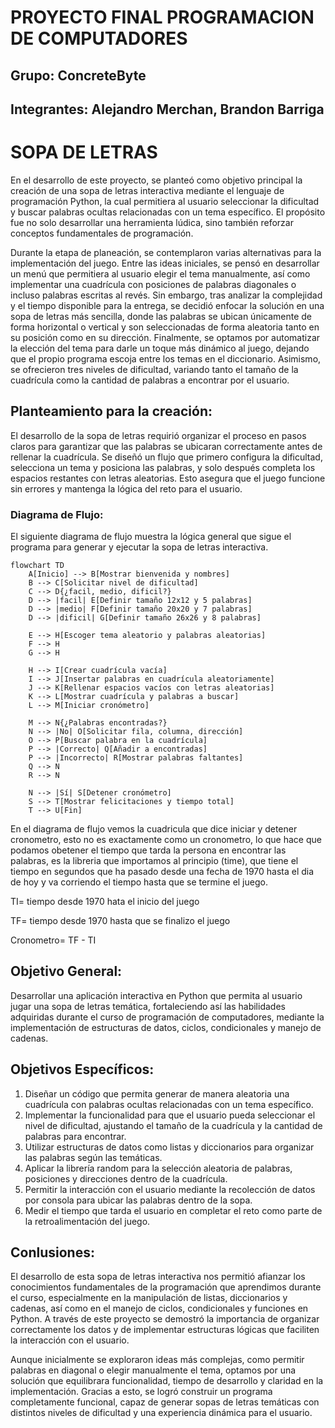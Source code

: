 # PROYECTO FINAL PROGRAMACION DE COMPUTADORES
## Grupo: ConcreteByte
## Integrantes: Alejandro Merchan, Brandon Barriga
# SOPA DE LETRAS

En el desarrollo de este proyecto, se planteó como objetivo principal la creación de una sopa de letras interactiva mediante el lenguaje de programación Python, la cual permitiera al usuario seleccionar la dificultad y buscar palabras ocultas relacionadas con un tema específico. El propósito fue no solo desarrollar una herramienta lúdica, sino también reforzar conceptos fundamentales de programación.

Durante la etapa de planeación, se contemplaron varias alternativas para la implementación del juego. Entre las ideas iniciales, se pensó en desarrollar un menú que permitiera al usuario elegir el tema manualmente, así como implementar una cuadrícula con posiciones de palabras diagonales o incluso palabras escritas al revés. Sin embargo, tras analizar la complejidad y el tiempo disponible para la entrega, se decidió enfocar la solución en una sopa de letras más sencilla, donde las palabras se ubican únicamente de forma horizontal o vertical y son seleccionadas de forma aleatoria tanto en su posición como en su dirección.
Finalmente, se optamos por automatizar la elección del tema para darle un toque más dinámico al juego, dejando que el propio programa escoja entre los temas en el diccionario. Asimismo, se ofrecieron tres niveles de dificultad, variando tanto el tamaño de la cuadrícula como la cantidad de palabras a encontrar por el usuario.

## Planteamiento para la creación:

El desarrollo de la sopa de letras requirió organizar el proceso en pasos claros para garantizar que las palabras se ubicaran correctamente antes de rellenar la cuadrícula. Se diseñó un flujo que primero configura la dificultad, selecciona un tema y posiciona las palabras, y solo después completa los espacios restantes con letras aleatorias. Esto asegura que el juego funcione sin errores y mantenga la lógica del reto para el usuario.

### Diagrama de Flujo:
El siguiente diagrama de flujo muestra la lógica general que sigue el programa para generar y ejecutar la sopa de letras interactiva.

```mermaid
flowchart TD
    A[Inicio] --> B[Mostrar bienvenida y nombres]
    B --> C[Solicitar nivel de dificultad]
    C --> D{¿facil, medio, dificil?}
    D --> |facil| E[Definir tamaño 12x12 y 5 palabras]
    D --> |medio| F[Definir tamaño 20x20 y 7 palabras]
    D --> |dificil| G[Definir tamaño 26x26 y 8 palabras]

    E --> H[Escoger tema aleatorio y palabras aleatorias]
    F --> H
    G --> H

    H --> I[Crear cuadrícula vacía]
    I --> J[Insertar palabras en cuadrícula aleatoriamente]
    J --> K[Rellenar espacios vacíos con letras aleatorias]
    K --> L[Mostrar cuadrícula y palabras a buscar]
    L --> M[Iniciar cronómetro]

    M --> N{¿Palabras encontradas?}
    N --> |No| O[Solicitar fila, columna, dirección]
    O --> P[Buscar palabra en la cuadrícula]
    P --> |Correcto| Q[Añadir a encontradas]
    P --> |Incorrecto| R[Mostrar palabras faltantes]
    Q --> N
    R --> N

    N --> |Sí| S[Detener cronómetro]
    S --> T[Mostrar felicitaciones y tiempo total]
    T --> U[Fin]
```

En el diagrama de flujo vemos la cuadricula que dice iniciar y detener cronometro, esto no es exactamente como un cronometro, lo que hace que podamos obetener el tiempo que tarda la persona en encontrar las palabras, es la libreria que importamos al principio (time), que tiene el tiempo en segundos que ha pasado desde una fecha de 1970 hasta el dia de hoy y va corriendo el tiempo hasta que se termine el juego.

TI= tiempo desde 1970 hata el inicio del juego

TF= tiempo desde 1970 hasta que se finalizo el juego

Cronometro= TF - TI

## Objetivo General:

Desarrollar una aplicación interactiva en Python que permita al usuario jugar una sopa de letras temática, fortaleciendo así las habilidades adquiridas durante el curso de programación de computadores, mediante la implementación de estructuras de datos, ciclos, condicionales y manejo de cadenas.

## Objetivos Específicos:

1. Diseñar un código que permita generar de manera aleatoria una cuadrícula con palabras ocultas relacionadas con un tema específico.
2. Implementar la funcionalidad para que el usuario pueda seleccionar el nivel de dificultad, ajustando el tamaño de la cuadrícula y la cantidad de palabras para encontrar.
3. Utilizar estructuras de datos como listas y diccionarios para organizar las palabras según las temáticas.
4. Aplicar la librería random para la selección aleatoria de palabras, posiciones y direcciones dentro de la cuadrícula.
5. Permitir la interacción con el usuario mediante la recolección de datos por consola para ubicar las palabras dentro de la sopa.
6. Medir el tiempo que tarda el usuario en completar el reto como parte de la retroalimentación del juego.

## Conlusiones:

El desarrollo de esta sopa de letras interactiva nos permitió afianzar los conocimientos fundamentales de la programación que aprendimos durante el curso, especialmente en la manipulación de listas, diccionarios y cadenas, así como en el manejo de ciclos, condicionales y funciones en Python. A través de este proyecto se demostró la importancia de organizar correctamente los datos y de implementar estructuras lógicas que faciliten la interacción con el usuario.

Aunque inicialmente se exploraron ideas más complejas, como permitir palabras en diagonal o elegir manualmente el tema, optamos por una solución que equilibrara funcionalidad, tiempo de desarrollo y claridad en la implementación. Gracias a esto, se logró construir un programa completamente funcional, capaz de generar sopas de letras temáticas con distintos niveles de dificultad y una experiencia dinámica para el usuario.





